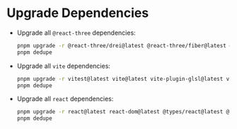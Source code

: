 # Upgrade Dependencies

- Upgrade all `@react-three` dependencies:

  ```bash
  pnpm upgrade -r @react-three/drei@latest @react-three/fiber@latest @react-three/xr@latest @react-three/uikit@latest @react-three/postprocessing@latest @react-three/rapier@latest @react-three/test-renderer@latest @react-three/handle@latest
  pnpm dedupe
  ```

- Upgrade all `vite` dependencies:

  ```bash
  pnpm upgrade -r vitest@latest vite@latest vite-plugin-glsl@latest vite-tsconfig-paths@latest @vitejs/plugin-react@latest
  pnpm dedupe
  ```

- Upgrade all `react` dependencies:

  ```bash
  pnpm upgrade -r react@latest react-dom@latest @types/react@latest @types/react-dom@latest eslint-plugin-react-compiler@latest babel-plugin-react-compiler@latest
  pnpm dedupe
  ```
